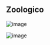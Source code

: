 ## Zoologico
![image](https://github.com/user-attachments/assets/b6b69258-3602-4cce-a3ea-40a40a5b9747)


![image](https://github.com/user-attachments/assets/cb1520d8-37bc-40f2-afd7-dc6b151a4e1c)
